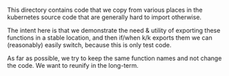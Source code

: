 This directory contains code that we copy from various places in the
kubernetes source code that are generally hard to import otherwise.

The intent here is that we demonstrate the need & utility of exporting
these functions in a stable location, and then if/when k/k exports
them we can (reasonably) easily switch, because this is only
test code.

As far as possible, we try to keep the same function names and not
change the code.  We want to reunify in the long-term.